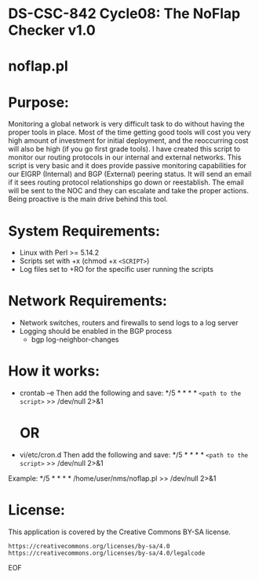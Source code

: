 # DS-CSC-842 Cycle08: The NoFlap Checker v1.0
# noflap.pl

# Purpose:
Monitoring a global network is very difficult task to do without having the proper tools in place. Most of the time getting good tools will cost you very high amount of investment for initial deployment, and the reoccurring cost will also be high (if you go first grade tools). I have created this script to monitor our routing protocols in our internal and external networks. This script is very basic and it does provide passive monitoring capabilities for our EIGRP (Internal) and BGP (External) peering status. It will send an email if it sees routing protocol relationships go down or reestablish. The email will be sent to the NOC and they can escalate and take the proper actions. Being proactive is the main drive behind this tool.    

# System Requirements: 
- Linux with Perl >= 5.14.2
- Scripts set with +x (chmod +x `<SCRIPT>`)
- Log files set to +RO for the specific user running the scripts 

# Network Requirements:
- Network switches, routers and firewalls to send logs to a log server
- Logging should be enabled in the BGP process
    - bgp log-neighbor-changes 

# How it works: 
- crontab –e 
Then add the following and save: */5 * * * * `<path to the script>` >> /dev/null 2>&1
   # OR
- vi/etc/cron.d
Then add the following and save: */5 * * * * `<path to the script>` >> /dev/null 2>&1

Example:
*/5 * * * * /home/user/nms/noflap.pl >> /dev/null 2>&1


# License:

This application is covered by the Creative Commons BY-SA license.

    https://creativecommons.org/licenses/by-sa/4.0
    https://creativecommons.org/licenses/by-sa/4.0/legalcode

EOF


